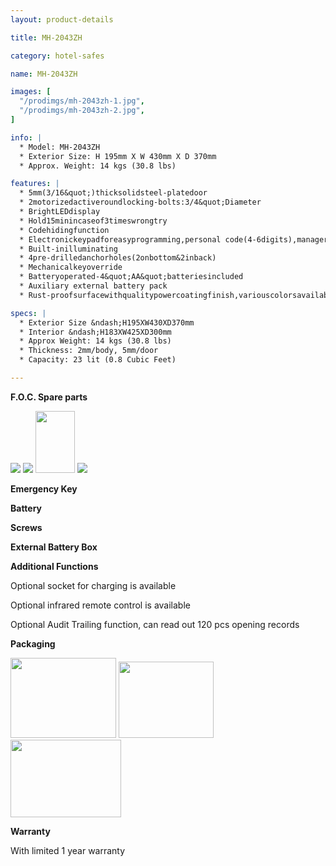 ```yaml
---
layout: product-details

title: MH-2043ZH

category: hotel-safes

name: MH-2043ZH

images: [
  "/prodimgs/mh-2043zh-1.jpg",
  "/prodimgs/mh-2043zh-2.jpg",
]

info: |
  * Model: MH-2043ZH
  * Exterior Size: H 195mm X W 430mm X D 370mm
  * Approx. Weight: 14 kgs (30.8 lbs)

features: |
  * 5mm(3/16&quot;)thicksolidsteel-platedoor
  * 2motorizedactiveroundlocking-bolts:3/4&quot;Diameter
  * BrightLEDdisplay
  * Hold15minincaseof3timeswrongtry
  * Codehidingfunction
  * Electronickeypadforeasyprogramming,personal code(4-6digits),managercode(6digits)
  * Built-inilluminating
  * 4pre-drilledanchorholes(2onbottom&2inback)
  * Mechanicalkeyoverride
  * Batteryoperated-4&quot;AA&quot;batteriesincluded
  * Auxiliary external battery pack
  * Rust-proofsurfacewithqualitypowercoatingfinish,variouscolorsavailable

specs: |
  * Exterior Size &ndash;H195XW430XD370mm
  * Interior &ndash;H183XW425XD300mm
  * Approx Weight: 14 kgs (30.8 lbs)
  * Thickness: 2mm/body, 5mm/door
  * Capacity: 23 lit (0.8 Cubic Feet)

---
```


**F.O.C. Spare parts**

<img src="{PRODIMGS}/prodimgs/mh-2043zh-3.jpg" />

<img src="{PRODIMGS}/prodimgs/mh-2043zh-4.jpg" />

<img alt="" src="{PRODIMGS}/prodimgs/mh-2043zh-5.jpg" style="width: 63px; height: 99px;" />

<img src="{PRODIMGS}/prodimgs/mh-2043zh-6.jpg" />

**Emergency Key**

**Battery**

**Screws**

**External Battery Box**

**Additional Functions**

Optional socket for charging is available

Optional infrared remote control is available

Optional Audit Trailing function, can read out 120 pcs opening records

**Packaging**

<img height="155" src="{PRODIMGS}/prodimgs/mh-2043zh-7.jpg" style="width: 169px; height: 128px" width="221" />

<img height="144" src="{PRODIMGS}/prodimgs/mh-2043zh-8.jpg" style="width: 152px; height: 122px" width="183" />

<img height="124" src="{PRODIMGS}/prodimgs/mh-2043zh-9.jpg" style="width: 177px; height: 124px" width="205" />

**Warranty**

With limited 1 year warranty
